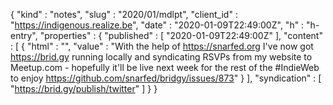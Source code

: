{
  "kind" : "notes",
  "slug" : "2020/01/mdlpt",
  "client_id" : "https://indigenous.realize.be",
  "date" : "2020-01-09T22:49:00Z",
  "h" : "h-entry",
  "properties" : {
    "published" : [ "2020-01-09T22:49:00Z" ],
    "content" : [ {
      "html" : "",
      "value" : "With the help of https://snarfed.org I've now got https://brid.gy running locally and syndicating RSVPs from my website to Meetup.com - hopefully it'll be live next week for the rest of the #IndieWeb to enjoy https://github.com/snarfed/bridgy/issues/873"
    } ],
    "syndication" : [ "https://brid.gy/publish/twitter" ]
  }
}
